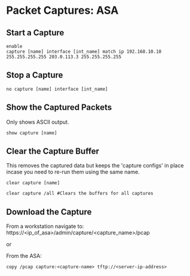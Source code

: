 # Packet Captures: ASA

## Start a Capture
```
enable
capture [name] interface [int_name] match ip 192.168.10.10 255.255.255.255 203.0.113.3 255.255.255.255

```

## Stop a Capture
```
no capture [name] interface [int_name]
```

## Show the Captured Packets
Only shows ASCII output.
```
show capture [name]
```

## Clear the Capture Buffer
This removes the captured data but keeps the 'capture configs' in place incase you need to re-run them using the same name.
```
clear capture [name]

clear capture /all #Clears the buffers for all captures
```

## Download the Capture

From a workstation navigate to: https://<ip_of_asa>/admin/capture/<capture_name>/pcap

or 

From the ASA:
```
copy /pcap capture:<capture-name> tftp://<server-ip-address>
```
